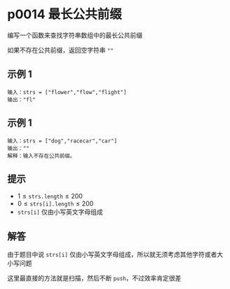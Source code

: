 # p0014 最长公共前缀

编写一个函数来查找字符串数组中的最长公共前缀

如果不存在公共前缀，返回空字符串 `""`

## 示例 1

```text
输入：strs = ["flower","flow","flight"]
输出："fl"
```

## 示例 1

```text
输入：strs = ["dog","racecar","car"]
输出：""
解释：输入不存在公共前缀。
```

## 提示

- $1 \le \texttt{strs.length} \le 200$
- $0 \le \texttt{strs[i].length} \le 200$
- `strs[i]` 仅由小写英文字母组成

## 解答

由于题目中说 `strs[i]` 仅由小写英文字母组成，所以就无须考虑其他字符或者大小写问题

这里最直接的方法就是扫描，然后不断 `push`，不过效率肯定很差
